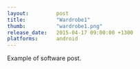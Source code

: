 ```yaml
---
layout: 		post
title:  		"Wardrobe1"
thumb:			"wardrobe1.png"
release_date: 	2015-04-17 09:00:00 +1300
platforms:		android
---
```

Example of software post.
